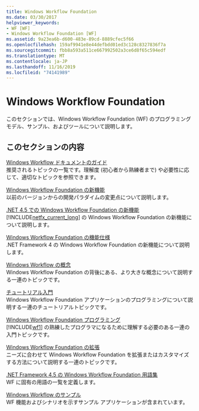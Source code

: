 ```yaml
---
title: Windows Workflow Foundation
ms.date: 03/30/2017
helpviewer_keywords:
- WF [WF]
- Windows Workflow Foundation [WF]
ms.assetid: 9a23ea6b-d600-483e-89cd-8889cfec5f66
ms.openlocfilehash: 159af9941e8e44defbdd01ed3c128c8327836f7a
ms.sourcegitcommit: fbb8a593a511ce667992502a3ce6d8f65c594edf
ms.translationtype: MT
ms.contentlocale: ja-JP
ms.lasthandoff: 11/16/2019
ms.locfileid: "74141989"
---
```

# <a name="windows-workflow-foundation"></a>Windows Workflow Foundation
このセクションでは、Windows Workflow Foundation (WF) のプログラミングモデル、サンプル、およびツールについて説明します。  
  
## <a name="in-this-section"></a>このセクションの内容  
 [Windows Workflow ドキュメントのガイド](guide-to-the-documentation.md)  
 推奨されるトピックの一覧です。理解度 (初心者から熟練者まで) や必要性に応じて、適切なトピックを参照できます。  
  
 [Windows Workflow Foundation の新機能](whats-new.md)  
 以前のバージョンからの開発パラダイムの変更点について説明します。  
  
 [.NET 4.5 での Windows Workflow Foundation の新機能](whats-new-in-wf-in-dotnet.md)  
 [!INCLUDE[netfx_current_long](../../../includes/netfx-current-long-md.md)] の Windows Workflow Foundation の新機能について説明します。  
  
 [Windows Workflow Foundation の機能仕様](feature-specifics.md)  
 .NET Framework 4 の Windows Workflow Foundation の新機能について説明します。
  
 [Windows Workflow の概念](conceptual-overview.md)  
 Windows Workflow Foundation の背後にある、より大きな概念について説明する一連のトピックです。  
  
 [チュートリアル入門](getting-started-tutorial.md)  
 Windows Workflow Foundation アプリケーションのプログラミングについて説明する一連のチュートリアルトピックです。  
  
 [Windows Workflow Foundation プログラミング](programming.md)  
 [!INCLUDE[wf1](../../../includes/wf1-md.md)] の熟練したプログラマになるために理解する必要のある一連の入門トピックです。  
  
 [Windows Workflow Foundation の拡張](extend.md)  
 ニーズに合わせて Windows Workflow Foundation を拡張またはカスタマイズする方法について説明する一連のトピックです。  
  
 [.NET Framework 4.5 の Windows Workflow Foundation 用語集](glossary.md)  
 WF に固有の用語の一覧を定義します。  
  
 [Windows Workflow のサンプル](./samples/index.md)  
 WF 機能およびシナリオを示すサンプル アプリケーションが含まれています。
